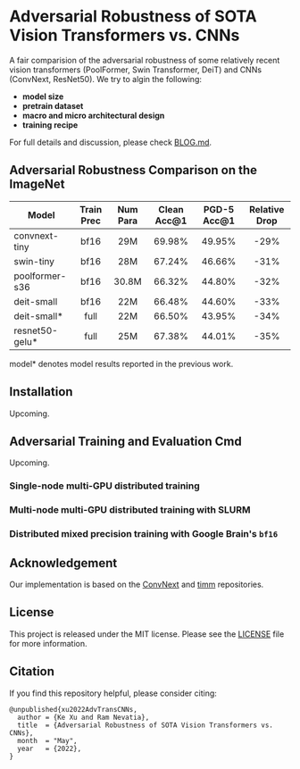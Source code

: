 # Adversarial Robustness of SOTA Vision Transformers vs. CNNs

A fair comparision of the adversarial robustness of some relatively recent vision transformers (PoolFormer, Swin Transformer, DeiT) and CNNs (ConvNext, ResNet50). We try to algin the following:

* **model size**
* **pretrain dataset**
* **macro and micro architectural design**
* **training recipe**

For full details and discussion, please check [BLOG.md](BLOG.md).

## Adversarial Robustness Comparison on the ImageNet

| **Model**      | **Train Prec** | **Num Para** | **Clean Acc@1** | **PGD-5 Acc@1** | **Relative Drop** |
|----------------|:-------:|:----------:|:---------------:|:---------------:|:-------------------:|
| convnext-tiny  |   bf16  |     29M    |      69.98%     |      49.95%     |         -29%        |
| swin-tiny      |   bf16  |     28M    |      67.24%     |      46.66%     |         -31%        |
| poolformer-s36 |   bf16  |    30.8M   |      66.32%     |      44.80%     |         -32%        |
| deit-small     |   bf16  |     22M    |      66.48%     |      44.60%     |         -33%        |
| deit-small*    |    full   |     22M    |      66.50%     |      43.95%     |         -34%        |
| resnet50-gelu* |    full   |     25M    |      67.38%     |      44.01%     |         -35%        |

model* denotes model results reported in the previous work.

## Installation
Upcoming. 

## Adversarial Training and Evaluation Cmd
Upcoming.

### Single-node multi-GPU distributed training

### Multi-node multi-GPU distributed training with SLURM

### Distributed mixed precision training with Google Brain's `bf16`


## Acknowledgement
Our implementation is based on the [ConvNext](https://github.com/facebookresearch/ConvNeXt) and [timm](https://github.com/rwightman/pytorch-image-models) repositories.

## License
This project is released under the MIT license. Please see the [LICENSE](LICENSE) file for more information.

## Citation
If you find this repository helpful, please consider citing:
```
@unpublished{xu2022AdvTransCNNs,
  author = {Ke Xu and Ram Nevatia},
  title  = {Adversarial Robustness of SOTA Vision Transformers vs. CNNs},
  month  = "May",
  year   = {2022},
}
```
